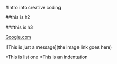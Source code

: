 #Intro into creative coding

##this is h2

###this is h3

[Google.com](http://google.com)

![This is just a message](the image link goes here)


*This is list one
 *This is an indentation